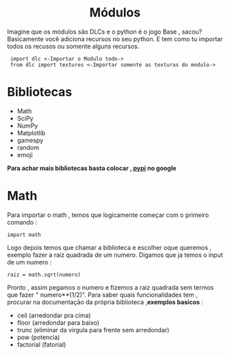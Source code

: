 <h1 align=center>Módulos</h1>

Imagine que os módulos são DLCs e o python é o jogo Base , sacou? Basicamente você adiciona recursos no seu python. E tem como tu importar todos os recusos ou somente alguns recursos.

```
 import dlc <-Importar o Modulo todo->
 from dlc import textures <-Importar somente as texturas do modulo->
```

# Bibliotecas

* Math
* SciPy 
* NumPy
* Matplotlib
* gamespy
* random
* emoji

**Para achar mais bibliotecas basta colocar , [pypi](https://libraries.io/pypi) no google**

# Math

Para importar o math , temos que logicamente começar com o primeiro comando :

```
import math
```

Logo depois temos que chamar a biblioteca e escolher oque queremos , exemplo fazer a raiz quadrada de um numero. Digamos que ja temos o input de um numero :

```
raiz = math.sqrt(numero)
```
Pronto , assim pegamos o numero e fizemos a raiz quadrada sem termos que fazer " numero**(1/2)".  Para saber quais funcionalidades tem , procurar na documentação da própria biblioteca ,**exemplos basicos** :

* ceil (arredondar pra cima)
* floor (arredondar para baixo)
* trunc (eliminar da virgula para frente sem arredondar)
* pow (potencia)
* factorial (fatorial)
